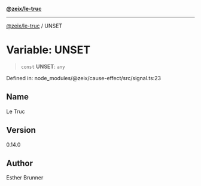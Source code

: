 [**@zeix/le-truc**](../README.md)

---

[@zeix/le-truc](../globals.md) / UNSET

# Variable: UNSET

> `const` **UNSET**: `any`

Defined in: node_modules/@zeix/cause-effect/src/signal.ts:23

## Name

Le Truc

## Version

0.14.0

## Author

Esther Brunner
